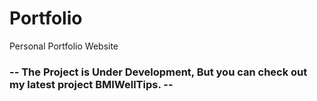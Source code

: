 # Portfolio
Personal Portfolio Website



### -- The Project is Under Development, But you can check out my latest project BMIWellTips. --
